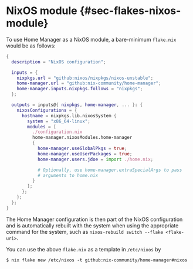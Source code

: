# NixOS module {#sec-flakes-nixos-module}

To use Home Manager as a NixOS module, a bare-minimum `flake.nix` would
be as follows:

``` nix
{
  description = "NixOS configuration";

  inputs = {
    nixpkgs.url = "github:nixos/nixpkgs/nixos-unstable";
    home-manager.url = "github:nix-community/home-manager";
    home-manager.inputs.nixpkgs.follows = "nixpkgs";
  };

  outputs = inputs@{ nixpkgs, home-manager, ... }: {
    nixosConfigurations = {
      hostname = nixpkgs.lib.nixosSystem {
        system = "x86_64-linux";
        modules = [
          ./configuration.nix
          home-manager.nixosModules.home-manager
          {
            home-manager.useGlobalPkgs = true;
            home-manager.useUserPackages = true;
            home-manager.users.jdoe = import ./home.nix;

            # Optionally, use home-manager.extraSpecialArgs to pass
            # arguments to home.nix
          }
        ];
      };
    };
  };
}
```

The Home Manager configuration is then part of the NixOS configuration
and is automatically rebuilt with the system when using the appropriate
command for the system, such as
`nixos-rebuild switch --flake <flake-uri>`.

You can use the above `flake.nix` as a template in `/etc/nixos` by

``` console
$ nix flake new /etc/nixos -t github:nix-community/home-manager#nixos
```
